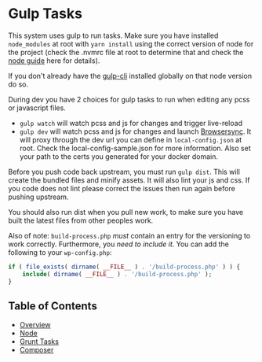 # Gulp Tasks

This system uses gulp to run tasks. Make sure you have installed `node_modules` at root with `yarn install` using the correct version of node for the project (check the .nvmrc file at root to determine that and check the [node guide](/docs/build/node.md) here for details).

If you don't already have the [gulp-cli](https://www.npmjs.com/package/gulp-cli) installed globally on that node version do so.

During dev you have 2 choices for gulp tasks to run when editing any pcss or javascript files.

* `gulp watch` will watch pcss and js for changes and trigger live-reload
* `gulp dev` will watch pcss and js for changes and launch [Browsersync](https://www.browsersync.io/). It will proxy through the dev url you can define in `local-config.json` at root. Check the local-config-sample.json for more information. Also set your path to the certs you generated for your docker domain.

Before you push code back upstream, you must run `gulp dist`. This will create the bundled files and minify assets. It will also lint your js and css. If you code does not lint please correct the issues then run again before pushing upstream.

You should also run dist when you pull new work, to make sure you have built the latest files from other peoples work.

Also of note: `build-process.php` *must* contain an entry for the versioning to work correctly. Furthermore, you _need to include it_. You can add the following to your `wp-config.php`:

```php
if ( file_exists( dirname( __FILE__ ) . '/build-process.php' ) ) {
	include( dirname( __FILE__ ) . '/build-process.php' );
}
```

## Table of Contents

* [Overview](/docs/build/README.md)
* [Node](/docs/build/node.md)
* [Grunt Tasks](/docs/build/grunt.md)
* [Composer](/docs/build/composer.md)
